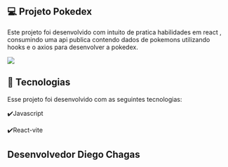  ## 💻 Projeto Pokedex

Este projeto foi desenvolvido com intuito de pratica habilidades em react , consumindo uma api publica contendo dados de pokemons utilizando hooks e o axios para desenvolver a pokedex.

<img src="./src/assets/Captura de Tela 2023-03-01 às 11.30.33.png">


 ## :rocket: Tecnologias

Esse projeto foi desenvolvido com as seguintes tecnologias:

✔️Javascript

✔️React-vite




## Desenvolvedor Diego Chagas